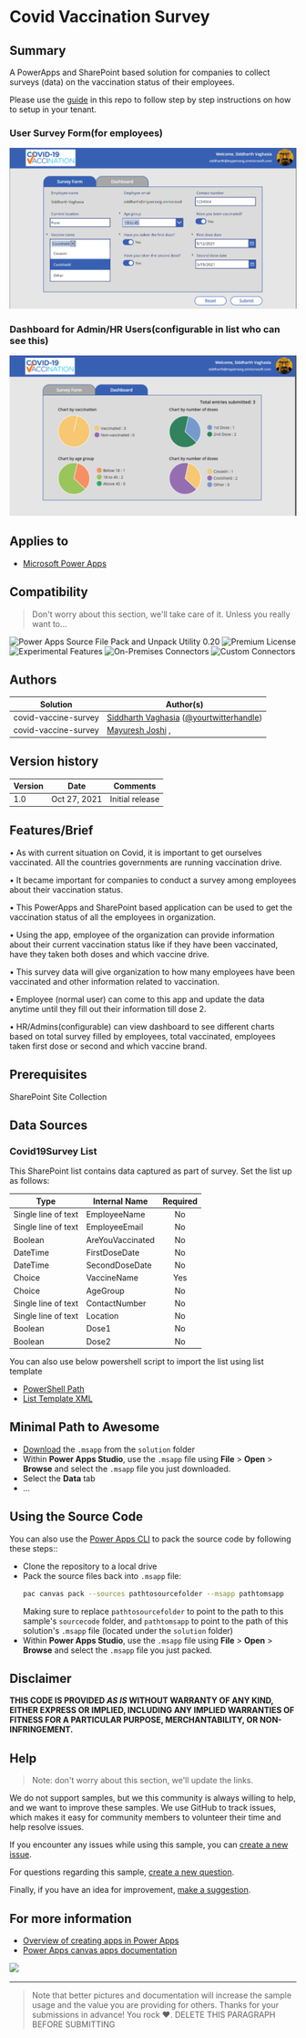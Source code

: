 # Covid Vaccination Survey

## Summary

A PowerApps and SharePoint based solution for companies to collect surveys (data) on the vaccination status of their employees.

Please use the [guide](assets/Covid19VaccinationSurvey%20Setup%20Guide.docx) in this repo to follow step by step instructions on how to setup in your tenant.

### User Survey Form(for employees)

![User Survey Form(for employees)](assets/1.png)


### Dashboard for Admin/HR Users(configurable in list who can see this)

![Dashboard for Admin/HR Users(configurable in list who can see this)](assets/2.png)

## Applies to

* [Microsoft Power Apps](https://docs.microsoft.com/powerapps/)


## Compatibility

> Don't worry about this section, we'll take care of it. Unless you really want to...

![Power Apps Source File Pack and Unpack Utility 0.20](https://img.shields.io/badge/Packing%20Tool-0.20-green.svg)
![Premium License](https://img.shields.io/badge/Premium%20License-Not%20Required-green.svg "Premium Power Apps license not required")
![Experimental Features](https://img.shields.io/badge/Experimental%20Features-No-green.svg "Does not rely on experimental features")
![On-Premises Connectors](https://img.shields.io/badge/On--Premises%20Connectors-No-green.svg "Does not use on-premise connectors")
![Custom Connectors](https://img.shields.io/badge/Custom%20Connectors-Not%20Required-green.svg "Does not use custom connectors")

## Authors

Solution|Author(s)
--------|---------
covid-vaccine-survey | [Siddharth Vaghasia](https://github.com/siddharth-vaghasia) ([@yourtwitterhandle](https://twitter.com/siddh_me))
covid-vaccine-survey | [Mayuresh Joshi](https://www.linkedin.com/in/mayure5h/) , 

## Version history

Version|Date|Comments
-------|----|--------
1.0|Oct 27, 2021|Initial release

## Features/Brief

•	As with current situation on Covid, it is important to get ourselves vaccinated. All the countries governments are running vaccination drive. 

•	It became important for companies to conduct a survey among employees about their vaccination status.

•	This PowerApps and SharePoint based application can be used to get the vaccination status of all the employees in organization. 

•	Using the app, employee of the organization can provide information about their current vaccination status like if they have been vaccinated, have they taken both doses and which vaccine drive. 

•	This survey data will give organization to how many employees have been vaccinated and other information related to vaccination.

•	Employee (normal user) can come to this app and update the data anytime until they fill out their information till dose 2. 

•	HR/Admins(configurable) can view dashboard to see different charts based on total survey filled by employees, total vaccinated, employees taken first dose or second and which vaccine brand.

## Prerequisites

SharePoint Site Collection

## Data Sources

### Covid19Survey List

This SharePoint list contains data captured as part of survey.  Set the list up as follows:

|Type|Internal Name|Required|
|---|---|:---:|
|Single line of text|EmployeeName|No|
|Single line of text|EmployeeEmail|No|
|Boolean|AreYouVaccinated|No|
|DateTime|FirstDoseDate|No|
|DateTime|SecondDoseDate|No|
|Choice|VaccineName|Yes| 
|Choice|AgeGroup|No|
|Single line of text|ContactNumber|No|
|Single line of text|Location|No|
|Boolean|Dose1|No|
|Boolean|Dose2|No|

You can also use below powershell script to import the list using list template

* [PowerShell Path](assets/Importlist.ps1)
* [List Template XML](assets/CovidVaccineSurveyList.xml)


## Minimal Path to Awesome

* [Download](solution/Covid-19VaccinationSurvey.msapp) the `.msapp` from the `solution` folder
* Within **Power Apps Studio**, use the `.msapp` file using **File** > **Open** > **Browse** and select the `.msapp` file you just downloaded.
* Select the **Data** tab
* ...

## Using the Source Code

You can also use the [Power Apps CLI](https://docs.microsoft.com/powerapps/developer/data-platform/powerapps-cli) to pack the source code by following these steps::

* Clone the repository to a local drive
* Pack the source files back into `.msapp` file:
  ```bash
  pac canvas pack --sources pathtosourcefolder --msapp pathtomsapp
  ```
  Making sure to replace `pathtosourcefolder` to point to the path to this sample's `sourcecode` folder, and `pathtomsapp` to point to the path of this solution's `.msapp` file (located under the `solution` folder)
* Within **Power Apps Studio**, use the `.msapp` file using **File** > **Open** > **Browse** and select the `.msapp` file you just packed.

## Disclaimer

**THIS CODE IS PROVIDED *AS IS* WITHOUT WARRANTY OF ANY KIND, EITHER EXPRESS OR IMPLIED, INCLUDING ANY IMPLIED WARRANTIES OF FITNESS FOR A PARTICULAR PURPOSE, MERCHANTABILITY, OR NON-INFRINGEMENT.**

## Help

> Note: don't worry about this section, we'll update the links.

We do not support samples, but we this community is always willing to help, and we want to improve these samples. We use GitHub to track issues, which makes it easy for  community members to volunteer their time and help resolve issues.

If you encounter any issues while using this sample, you can [create a new issue](https://github.com/pnp/powerapps-samples/issues/new?assignees=&labels=Needs%3A+Triage+%3Amag%3A%2Ctype%3Abug-suspected&template=bug-report.yml&sample=YOURSAMPLENAME&authors=@YOURGITHUBUSERNAME&title=YOURSAMPLENAME%20-%20).

For questions regarding this sample, [create a new question](https://github.com/pnp/powerapps-samples/issues/new?assignees=&labels=Needs%3A+Triage+%3Amag%3A%2Ctype%3Abug-suspected&template=question.yml&sample=YOURSAMPLENAME&authors=@YOURGITHUBUSERNAME&title=YOURSAMPLENAME%20-%20).

Finally, if you have an idea for improvement, [make a suggestion](https://github.com/pnp/powerapps-samples/issues/new?assignees=&labels=Needs%3A+Triage+%3Amag%3A%2Ctype%3Abug-suspected&template=suggestion.yml&sample=YOURSAMPLENAME&authors=@YOURGITHUBUSERNAME&title=YOURSAMPLENAME%20-%20).

## For more information

- [Overview of creating apps in Power Apps](https://docs.microsoft.com/powerapps/maker/)
- [Power Apps canvas apps documentation](https://docs.microsoft.com/en-us/powerapps/maker/canvas-apps/)


<img src="https://telemetry.sharepointpnp.com/powerapps-samples/samples/covid-vaccine-survey" />

---
> Note that better pictures and documentation will increase the sample usage and the value you are providing for others. Thanks for your submissions in advance! You rock ❤.
> DELETE THIS PARAGRAPH BEFORE SUBMITTING

